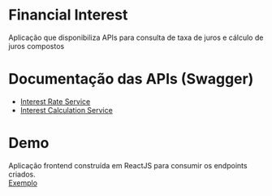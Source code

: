 # Financial Interest
Aplicação que disponibiliza APIs para consulta de taxa de juros e cálculo de juros compostos


# Documentação das APIs (Swagger)
- [Interest Rate Service](http://interestrate-api.azurewebsites.net/swagger)
- [Interest Calculation Service](http://interestcalculation-api.azurewebsites.net/swagger)

# Demo
Aplicação frontend construída em ReactJS para consumir os endpoints criados.<br>
[Exemplo](http://portalfinanceiro.scm.azurewebsites.net)
